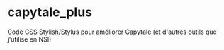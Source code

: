 # capytale_plus
Code CSS Stylish/Stylus pour améliorer Capytale (et d'autres outils que j'utilise en NSI)
